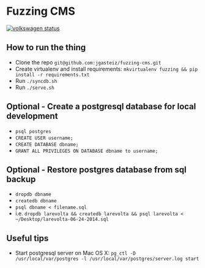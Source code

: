 # Fuzzing CMS

[![volkswagen status](https://auchenberg.github.io/volkswagen/volkswargen_ci.svg)](https://github.com/auchenberg/volkswagen)

## How to run the thing
- Clone the repo `git@github.com:jgasteiz/fuzzing-cms.git`
- Create virtualenv and install requirements: `mkvirtualenv fuzzing && pip install -r requirements.txt`
- Run `./syncdb.sh`
- Run `./serve.sh`

## Optional - Create a postgresql database for local development

- `psql postgres`
- `CREATE USER username;`
- `CREATE DATABASE dbname;`
- `GRANT ALL PRIVILEGES ON DATABASE dbname to username;`

## Optional - Restore postgres database from sql backup

- `dropdb dbname`
- `createdb dbname`
- `psql dbname < filename.sql`
- i.e. `dropdb larevolta && createdb larevolta && psql larevolta < ~/Desktop/larevolta-06-24-2014.sql`


## Useful tips

- Start postgresql server on Mac OS X: `pg_ctl -D /usr/local/var/postgres -l /usr/local/var/postgres/server.log start`
